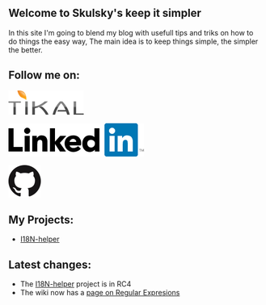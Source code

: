 ## Welcome to Skulsky's keep it simpler

In this site I'm going to blend my blog with usefull tips and triks on how to do things the easy way,
The main idea is to keep things simple, the simpler the better.

## Follow me on:
[![Tikal Knoledge](/images/tikal.png)](http://www.tikalk.com/java/ofers/)  
  
[![Linked in](/images/linkedin.png)](https://il.linkedin.com/in/ofer-skulsky-48195426)

[![GitHub](/images/GitHub.png)](https://github.com/oskulsky)

## My Projects:
* [I18N-helper](/i18n-helper/about.md)

## Latest changes:
* The [I18N-helper](/i18n-helper/about.md) project is in RC4
* The wiki now has a [page on Regular Expresions](https://github.com/oskulsky/oskulsky.github.com/wiki/Regular-Expresions-in-JS)  
